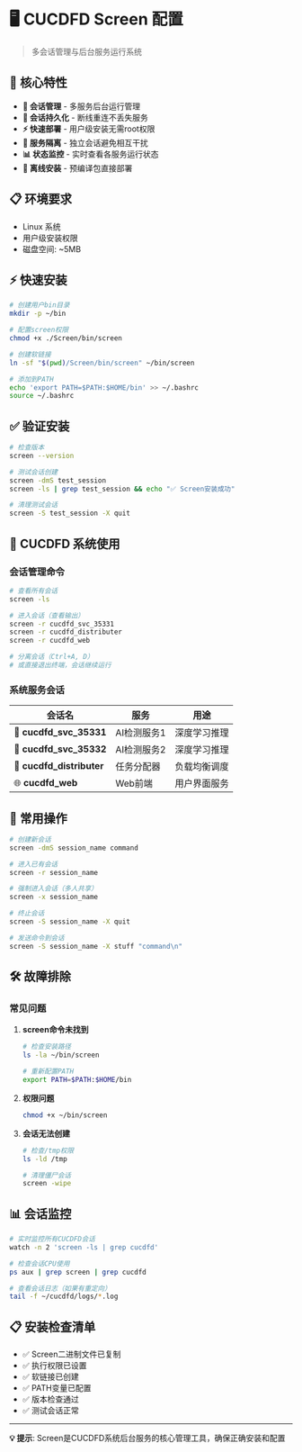 # 🖥️ CUCDFD Screen 配置

> 多会话管理与后台服务运行系统

## 🚀 核心特性

- **🔄 会话管理** - 多服务后台运行管理
- **📱 会话持久化** - 断线重连不丢失服务
- **⚡ 快速部署** - 用户级安装无需root权限
- **🎯 服务隔离** - 独立会话避免相互干扰
- **📊 状态监控** - 实时查看各服务运行状态
- **🔧 离线安装** - 预编译包直接部署

## 📋 环境要求

- Linux 系统
- 用户级安装权限
- 磁盘空间: ~5MB

## ⚡ 快速安装

```bash
# 创建用户bin目录
mkdir -p ~/bin

# 配置screen权限
chmod +x ./Screen/bin/screen

# 创建软链接
ln -sf "$(pwd)/Screen/bin/screen" ~/bin/screen

# 添加到PATH
echo 'export PATH=$PATH:$HOME/bin' >> ~/.bashrc
source ~/.bashrc
```

## ✅ 验证安装

```bash
# 检查版本
screen --version

# 测试会话创建
screen -dmS test_session
screen -ls | grep test_session && echo "✅ Screen安装成功"

# 清理测试会话
screen -S test_session -X quit
```

## 🎯 CUCDFD 系统使用

### 会话管理命令

```bash
# 查看所有会话
screen -ls

# 进入会话（查看输出）
screen -r cucdfd_svc_35331
screen -r cucdfd_distributer
screen -r cucdfd_web

# 分离会话（Ctrl+A, D）
# 或直接退出终端，会话继续运行
```

### 系统服务会话

| 会话名 | 服务 | 用途 |
|--------|------|------|
| 🤖 **cucdfd_svc_35331** | AI检测服务1 | 深度学习推理 |
| 🤖 **cucdfd_svc_35332** | AI检测服务2 | 深度学习推理 |
| 🔄 **cucdfd_distributer** | 任务分配器 | 负载均衡调度 |
| 🌐 **cucdfd_web** | Web前端 | 用户界面服务 |

## 🔧 常用操作

```bash
# 创建新会话
screen -dmS session_name command

# 进入已有会话
screen -r session_name

# 强制进入会话（多人共享）
screen -x session_name

# 终止会话
screen -S session_name -X quit

# 发送命令到会话
screen -S session_name -X stuff "command\n"
```

## 🛠️ 故障排除

### 常见问题

1. **screen命令未找到**
   ```bash
   # 检查安装路径
   ls -la ~/bin/screen
   
   # 重新配置PATH
   export PATH=$PATH:$HOME/bin
   ```

2. **权限问题**
   ```bash
   chmod +x ~/bin/screen
   ```

3. **会话无法创建**
   ```bash
   # 检查/tmp权限
   ls -ld /tmp
   
   # 清理僵尸会话
   screen -wipe
   ```

## 📊 会话监控

```bash
# 实时监控所有CUCDFD会话
watch -n 2 'screen -ls | grep cucdfd'

# 检查会话CPU使用
ps aux | grep screen | grep cucdfd

# 查看会话日志（如果有重定向）
tail -f ~/cucdfd/logs/*.log
```

## 📋 安装检查清单

- ✅ Screen二进制文件已复制
- ✅ 执行权限已设置
- ✅ 软链接已创建
- ✅ PATH变量已配置
- ✅ 版本检查通过
- ✅ 测试会话正常

---

**💡 提示**: Screen是CUCDFD系统后台服务的核心管理工具，确保正确安装和配置